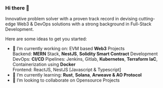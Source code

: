### Hi there 👋


Innovative problem solver with a proven track record in devising cutting-edge Web3 & DevOps solutions with a strong background in Full-Stack Development.


Here are some ideas to get you started:

- 🔭 I’m currently working on:
  EVM based **Web3** Projects
  </br> Backend:
  **MERN** Stack, **NestJS**, **Solidity Smart Contract** Development
  </br> DevOps:
  **CI/CD** Pipelines: Jenkins, Gitlab, **Kubernetes**, **Terraform IaC**, Containerization using **Docker**
  </br> Frontend:
  ReactJS, NestJS [Javascript & Typescript]
- 🌱 I’m currently learning: **Rust**, **Solana**, **Arweave & AO Protocol**
- 👯 I’m looking to collaborate on Opensource Projects
